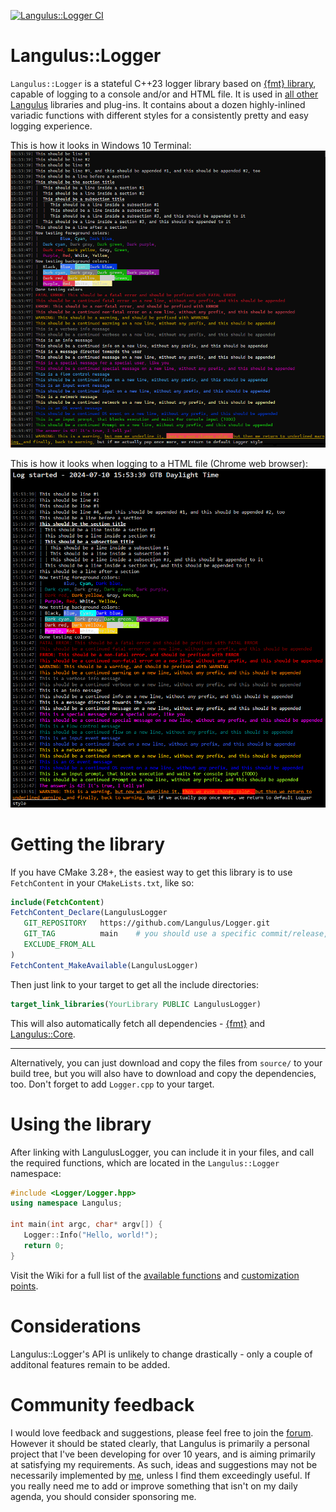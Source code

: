 [![Langulus::Logger CI](https://github.com/Langulus/Logger/actions/workflows/ci.yml/badge.svg)](https://github.com/Langulus/Logger/actions/workflows/ci.yml)
# Langulus::Logger
`Langulus::Logger` is a stateful C++23 logger library based on [{fmt} library](https://github.com/fmtlib/fmt), capable of logging to a console and/or and HTML file. It is used in [all other Langulus](https://github.com/Langulus) libraries and plug-ins.
It contains about a dozen highly-inlined variadic functions with different styles for a consistently pretty and easy logging experience.

This is how it looks in Windows 10 Terminal:
![Windows Terminal](test/expected_win_console.png)

This is how it looks when logging to a HTML file (Chrome web browser):
![Chrome Browser](test/expected_chrome.png)

# Getting the library
If you have CMake 3.28+, the easiest way to get this library is to use `FetchContent` in your `CMakeLists.txt`, like so:
```cmake
include(FetchContent)
FetchContent_Declare(LangulusLogger
   GIT_REPOSITORY   https://github.com/Langulus/Logger.git
   GIT_TAG          main    # you should use a specific commit/release, so that you can control when to bump your dependencies
   EXCLUDE_FROM_ALL
)
FetchContent_MakeAvailable(LangulusLogger)
```
Then just link to your target to get all the include directories:
```cmake
target_link_libraries(YourLibrary PUBLIC LangulusLogger)
```
This will also automatically fetch all dependencies - [{fmt}](https://github.com/fmtlib/fmt) and [Langulus::Core](https://github.com/Langulus/Core).

---------------
Alternatively, you can just download and copy the files from `source/` to your build tree, but you will also have to download and copy the dependencies, too. Don't forget to add `Logger.cpp` to your target.

# Using the library
After linking with LangulusLogger, you can include it in your files, and call the required functions, which are located in the `Langulus::Logger` namespace:
```c++
#include <Logger/Logger.hpp>
using namespace Langulus;

int main(int argc, char* argv[]) {
   Logger::Info("Hello, world!");
   return 0;
}
```
Visit the Wiki for a full list of the [available functions](https://github.com/Langulus/Logger/wiki/API) and [customization points](https://github.com/Langulus/Logger/wiki/Customization-points).

# Considerations
Langulus::Logger's API is unlikely to change drastically - only a couple of additonal features remain to be added.

# Community feedback
I would love feedback and suggestions, please feel free to join the [forum](https://github.com/Langulus/Logger/discussions).
However it should be stated clearly, that Langulus is primarily a personal project that I've been developing for over 10 years, and is aiming primarily at satisfying my requirements.
As such, ideas and suggestions may not be necessarily implemented by [me](https://github.com/Epixu), unless I find them exceedingly useful.
If you really need me to add or improve something that isn't on my daily agenda, you should consider sponsoring me.
